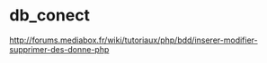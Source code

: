 # db_conect
http://forums.mediabox.fr/wiki/tutoriaux/php/bdd/inserer-modifier-supprimer-des-donne-php
